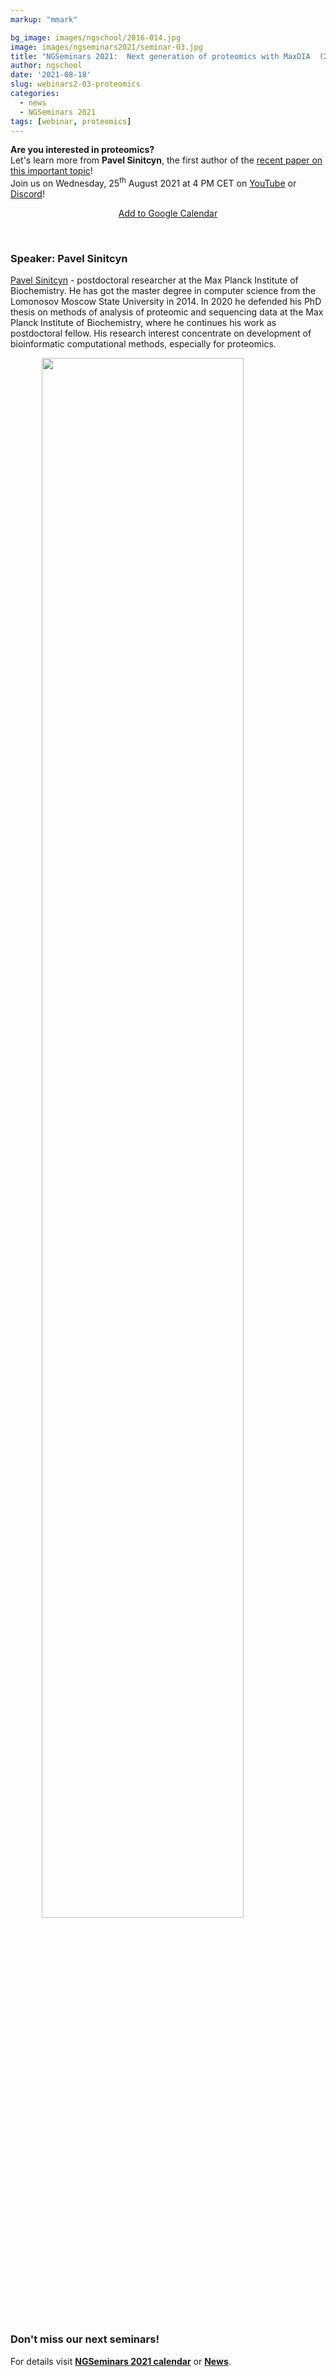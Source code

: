```yaml
---
markup: "mmark"

bg_image: images/ngschool/2016-014.jpg
image: images/ngseminars2021/seminar-03.jpg
title: "NGSeminars 2021:  Next generation of proteomics with MaxDIA  (25.08.2021)"
author: ngschool
date: '2021-08-18'
slug: webinars2-03-proteomics
categories:
  - news
  - NGSeminars 2021
tags: [webinar, proteomics]
---
```


<b>Are you interested in proteomics?</b>
<br>
Let's learn more from <b>Pavel Sinitcyn</b>, the first author of the [recent paper on this important topic](https://www.nature.com/articles/s41587-021-00968-7)!
<br>
Join us on Wednesday, 25<sup>th</sup> August 2021 at 4 PM CET on <a href="https://www.youtube.com/NGSchoolEU" target="_blank">YouTube</a> or <a href="https://discord.gg/MhNeqwR" target="_blank">Discord</a>!</b>

<p style="text-align: center;"><a href="https://www.google.com/calendar/render?action=TEMPLATE&text=NGSeminar%3A+Next+generation+of+proteomics&dates=20210825T140000Z%2F20210825T160000Z" target="_blank" class="btn btn-primary">Add to Google Calendar <i class="far fa-calendar-plus"></i></a></p>

<br>

### Speaker: Pavel Sinitcyn

<a href="https://scholar.google.ru/citations?user=Qqu7Z4QAAAAJ" target="blank">Pavel Sinitcyn</a> - postdoctoral researcher at the Max Planck Institute of Biochemistry. He has got the master degree in computer science from the Lomonosov Moscow State University in 2014. In 2020 he defended his PhD thesis on methods of analysis of proteomic and sequencing data at the Max Planck Institute of Biochemistry, where he continues his work as postdoctoral fellow. His research interest concentrate on development of bioinformatic computational methods, especially for proteomics.

<img src="/images/ngseminars2021/pavel-sinitcyn.jpeg" style="width: 80%; display: block; margin-left: auto; margin-right: auto; ">

<br>

### Don't miss our next seminars!
For details visit **[NGSeminars 2021 calendar](/ngseminars2021)** or **[News](/post)**.